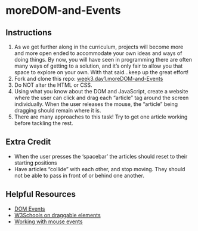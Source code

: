 # moreDOM-and-Events

## Instructions
1. As we get further along in the curriculum, projects will become more and more open ended to accommodate your own ideas and ways of doing things. By now, you will have seen in programming there are often many ways of getting to a solution, and it’s only fair to allow you that space to explore on your own. With that said...keep up the great effort!
2. Fork and clone this repo: [week3.day1.moreDOM-and-Events](https://github.com/AllStarCodeOrg/week3.day1.moreDOM-and-Events)
3. Do NOT alter the HTML or CSS.
4. Using what you know about the DOM and JavaScript, create a website where the user can click and drag each “article” tag around the screen individually. When the user releases the mouse, the “article” being dragging should remain where it is.
5. There are many approaches to this task! Try to get one article working before tackling the rest.

## Extra Credit
- When the user presses the ‘spacebar’ the articles should reset to their starting positions
- Have articles “collide” with each other, and stop moving. They should not be able to pass in front of or behind one another.

## Helpful Resources
- [DOM Events](https://www.w3schools.com/jsref/dom_obj_event.asp)
- [W3Schools on draggable elements](https://www.w3schools.com/howto/howto_js_draggable.asp)
- [Working with mouse events](https://developer.mozilla.org/en-US/docs/Web/API/MouseEvent)



